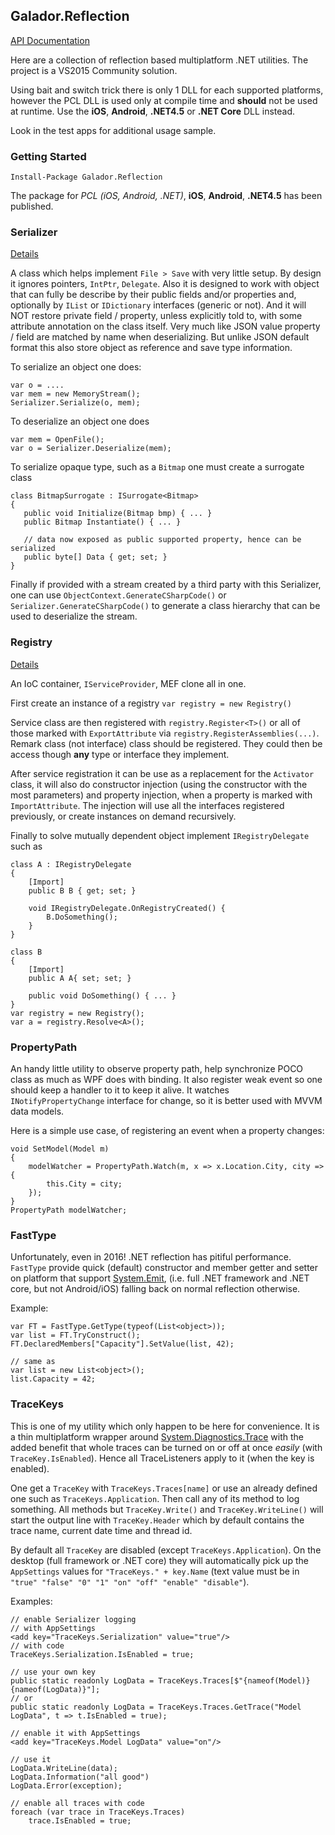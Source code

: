 ## Galador.Reflection
[API Documentation](Galador.Reflection.chm?raw=true)

Here are a collection of reflection based multiplatform .NET utilities. The project is a VS2015 Community solution.

Using bait and switch trick there is only 1 DLL for each supported platforms, however the PCL DLL is used only at compile time and **should** not be used at runtime.
Use the **iOS**, **Android**, **.NET4.5** or **.NET Core** DLL instead.

Look in the test apps for additional usage sample.

### Getting Started

    Install-Package Galador.Reflection

The package for  *PCL (iOS, Android, .NET)*, **iOS**, **Android**, **.NET4.5** has been published.



### Serializer
[Details](serializer.md)

A class which helps implement `File > Save` with very little setup. 
By design it ignores pointers, `IntPtr`, `Delegate`. Also it is designed to work with object that can fully be describe by their public fields and/or properties and, optionally by `IList` or `IDictionary` interfaces (generic or not).
And it will NOT restore private field / property, unless explicitly told to, with some attribute annotation on the class itself.
Very much like JSON value property / field are matched by name when deserializing. 
But unlike JSON default format this also store object as reference and save type information.

To serialize an object one does:

    var o = ....
    var mem = new MemoryStream();
    Serializer.Serialize(o, mem);

To deserialize an object one does

    var mem = OpenFile();
    var o = Serializer.Deserialize(mem);

To serialize opaque type, such as a `Bitmap` one must create a surrogate class

    class BitmapSurrogate : ISurrogate<Bitmap>
    {
       public void Initialize(Bitmap bmp) { ... }
       public Bitmap Instantiate() { ... }

       // data now exposed as public supported property, hence can be serialized
       public byte[] Data { get; set; }
    }


Finally if provided with a stream created by a third party with this Serializer, one can use `ObjectContext.GenerateCSharpCode()` 
or `Serializer.GenerateCSharpCode()` to generate a class hierarchy that can be used to deserialize the stream.


### Registry
[Details](registry.md)

An IoC container, `IServiceProvider`, MEF clone all in one.

First create an instance of a registry `var registry = new Registry()`

Service class are then registered with `registry.Register<T>()` or all of those marked with `ExportAttribute` via `registry.RegisterAssemblies(...)`.
Remark class (not interface) class should be registered. They could then be access though **any** type or interface they implement.

After service registration it can be use as a replacement for the `Activator` class, 
it will also do constructor injection (using the constructor with the most parameters) 
and property injection, when a property is marked with `ImportAttribute`. 
The injection will use all the interfaces registered previously, or create instances on demand recursively.

Finally to solve mutually dependent object implement `IRegistryDelegate` such as

    class A : IRegistryDelegate
    {
        [Import]
        public B B { get; set; }

        void IRegistryDelegate.OnRegistryCreated() {
            B.DoSomething();
        }
    }

    class B
    {
        [Import]
        public A A{ set; set; }

        public void DoSomething() { ... }
    }
    var registry = new Registry();
    var a = registry.Resolve<A>();



### PropertyPath
An handy little utility to observe property path, help synchronize POCO class as much as  WPF does with binding.
It also register weak event so one should keep a handler to it to keep it alive.
It watches `INotifyPropertyChange` interface for change, so it is better used with MVVM data models.

Here is a simple use case, of registering an event when a property changes:

    void SetModel(Model m)
    {
        modelWatcher = PropertyPath.Watch(m, x => x.Location.City, city => {
            this.City = city;
        });
    }
    PropertyPath modelWatcher;


### FastType
Unfortunately, even in 2016! .NET reflection has pitiful performance. `FastType` provide
quick (default) constructor and member getter and setter on platform that support 
[System.Emit](https://docs.microsoft.com/en-us/dotnet/core/api/system.reflection.emit),
(i.e. full .NET framework and .NET core, but not Android/iOS) falling back on normal reflection otherwise.

Example:

    var FT = FastType.GetType(typeof(List<object>));
    var list = FT.TryConstruct();
    FT.DeclaredMembers["Capacity"].SetValue(list, 42);

    // same as
    var list = new List<object>();
    list.Capacity = 42;


### TraceKeys

This is one of my utility which only happen to be here for convenience.
It is a thin multiplatform wrapper around [System.Diagnostics.Trace](https://docs.microsoft.com/en-us/dotnet/core/api/system.diagnostics.trace#System_Diagnostics_Trace)
with the added benefit that whole traces can be turned on or off at once *easily* (with `TraceKey.IsEnabled`).
Hence all TraceListeners apply to it (when the key is enabled).

One get a `TraceKey` with `TraceKeys.Traces[name]` or use an already defined one such
as `TraceKeys.Application`. Then call any of its method to log something.
All methods but `TraceKey.Write()` and `TraceKey.WriteLine()` will start the output line with `TraceKey.Header`
which by default contains the trace name, current date time and thread id.

By default all `TraceKey` are disabled (except `TraceKeys.Application`). On the desktop (full framework or .NET core)
they will automatically pick up the `AppSettings` values for `"TraceKeys." + key.Name`
(text value must be in `"true" "false" "0" "1" "on" "off" "enable" "disable"`).

Examples:

    // enable Serializer logging
    // with AppSettings
    <add key="TraceKeys.Serialization" value="true"/>
    // with code
    TraceKeys.Serialization.IsEnabled = true;

    // use your own key
    public static readonly LogData = TraceKeys.Traces[$"{nameof(Model)} {nameof(LogData)}"];
    // or
    public static readonly LogData = TraceKeys.Traces.GetTrace("Model LogData", t => t.IsEnabled = true);

    // enable it with AppSettings
    <add key="TraceKeys.Model LogData" value="on"/>

    // use it
    LogData.WriteLine(data);
    LogData.Information("all good")
    LogData.Error(exception);

    // enable all traces with code
    foreach (var trace in TraceKeys.Traces)
        trace.IsEnabled = true;